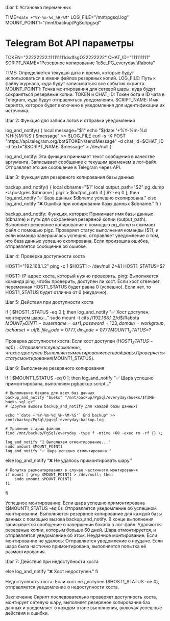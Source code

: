 Шаг 1: Установка переменных

TIME=`date +"%Y-%m-%d_%H-%M"`
LOG_FILE="/mnt/pgsql.log"
MOUNT_POINT1="/mnt/backup/PgSql/pgsql"
# Telegram Bot API параметры
TOKEN="22222222:111111111dsdfsgO22222222"
CHAT_ID="111111111"
SCRIPT_NAME="Резервное копирование 1c8c_PG_everyday:\Rabota"

TIME: Определяется текущая дата и время, которые будут использоваться в имени файлов резервных копий.
LOG_FILE: Путь к файлу журнала, куда будут записываться все события скрипта.
MOUNT_POINT1: Точка монтирования для сетевой шары, куда будут сохраняться резервные копии.
TOKEN и CHAT_ID: Токен бота и ID чата в Telegram, куда будут отправляться уведомления.
SCRIPT_NAME: Имя скрипта, которое будет включено в уведомления для идентификации их источника.

Шаг 2: Функция для записи логов и отправки уведомлений

log_and_notify() {
    local message="$1"
    echo "$(date '+%Y-%m-%d %H:%M:%S') $message" >> $LOG_FILE
    curl -s -X POST "https://api.telegram.org/bot$TOKEN/sendMessage" -d chat_id=$CHAT_ID -d text="$SCRIPT_NAME: $message" > /dev/null
}

log_and_notify: Эта функция принимает текст сообщения в качестве аргумента.
Записывает сообщение с текущим временем в лог-файл.
Отправляет это же сообщение в Telegram через API.

Шаг 3: Функция для резервного копирования базы данных

backup_and_notify() {
    local dbname="$1"
    local output_path="$2"
    pg_dump -U postgres $dbname | pigz > $output_path
    if [ $? -eq 0 ]; then
        log_and_notify "✅ База данных $dbname успешно скопирована."
    else
        log_and_notify "❌ Ошибка при копировании базы данных $dbname."
    fi
}

backup_and_notify: Функция, которая:
Принимает имя базы данных (dbname) и путь для сохранения резервной копии (output_path).
Выполняет резервное копирование с помощью pg_dump и сжимает файл с помощью pigz.
Проверяет статус выполнения команды ($?), и если команда завершилась успешно, отправляет уведомление о том, что база данных успешно скопирована. Если произошла ошибка, отправляется сообщение об ошибке.

Шаг 4: Проверка доступности хоста

HOST1="192.168.1.2"
ping -c 1 $HOST1 > /dev/null 2>&1
HOST1_STATUS=$?

HOST1: IP-адрес хоста, который нужно проверить.
ping: Выполняется команда ping, чтобы проверить, доступен ли хост.
Если хост отвечает, переменная HOST1_STATUS будет равна 0 (успешно).
Если нет, то HOST1_STATUS будет отлична от 0 (неудачно).

Шаг 5: Действия при доступности хоста

if [ $HOST1_STATUS -eq 0 ]; then
    log_and_notify "✅ Хост доступен, монтируем шары..."
    sudo mount -t cifs //192.168.1.2/d$/Rabota $MOUNT_POINT1 -o username=usr1,password=123,domain=workgroup,iocharset=utf8,file_mode=0777,dir_mode=0777
    MOUNT1_STATUS=$?

Проверка доступности хоста: Если хост доступен ($HOST1_STATUS -eq 0):
Отправляется уведомление, что хост доступен.
Выполняется монтирование сетевой шары.
Проверяется статус монтирования ($MOUNT1_STATUS).

Шаг 6: Выполнение резервного копирования

if [ $MOUNT1_STATUS -eq 0 ]; then
    log_and_notify "✅ Шара успешно примонтирована, выполняем pgbackup script..."
    
    # Выполнение бэкапа для всех баз данных
    backup_and_notify "bueks" "/mnt/backup/PgSql/everyday/bueks/$TIME-bueks.sql.gz"
    # (другие вызовы backup_and_notify для каждой базы данных)
    
    echo "`date +'%Y-%m-%d_%H-%M-%S'` End backup" >> /mnt/backup/PgSql/pgsql-everyday-backup.log
    
    # Удаление старых файлов
    find /mnt/backup/PgSql/everyday -type f -mtime +60 -exec rm -rf {} \;

    log_and_notify "🔄 Выполняем отмонтирование..."
    sudo umount $MOUNT_POINT1
    log_and_notify "✅ Шара успешно отмонтирована."
else
    log_and_notify "❌ Не удалось примонтировать шару."
    
    # Попытка размонтирования в случае частичного монтирования
    if mount | grep $MOUNT_POINT1 > /dev/null; then
        sudo umount $MOUNT_POINT1
    fi
fi

Успешное монтирование: Если шара успешно примонтирована ($MOUNT1_STATUS -eq 0):
Отправляется уведомление об успешном монтировании.
Выполняется резервное копирование для каждой базы данных с помощью вызова backup_and_notify.
В конце выполнения записывается сообщение о завершении бэкапа в лог-файл.
Удаляются резервные копии, которым больше 60 дней.
Шара отмонтируется, и отправляется уведомление об этом.
Неудачное монтирование: Если монтирование не удалось:
Отправляется уведомление о неудаче.
Если шара была частично примонтирована, выполняется попытка её размонтирования.

Шаг 7: Действия при недоступности хоста

else
    log_and_notify "❌ Хост недоступен."
fi

Недоступность хоста: Если хост не доступен ($HOST1_STATUS -ne 0), отправляется уведомление о недоступности хоста.

Заключение
Скрипт последовательно проверяет доступность хоста, монтирует сетевую шару, выполняет резервное копирование баз данных и уведомляет о каждом этапе выполнения, включая успешные действия и ошибки.
